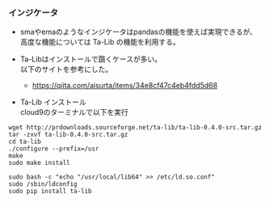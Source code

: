 ### インジケータ

- smaやemaのようなインジケータはpandasの機能を使えば実現できるが、高度な機能については Ta-Lib の機能を利用する。

- Ta-Libはインストールで躓くケースが多い。   
以下のサイトを参考にした。

  - https://qiita.com/aisurta/items/34e8cf47c4eb4fdd5d68

- Ta-Lib インストール   
cloud9のターミナルで以下を実行

```
wget http://prdownloads.sourceforge.net/ta-lib/ta-lib-0.4.0-src.tar.gz
tar -zxvf ta-lib-0.4.0-src.tar.gz
cd ta-lib
./configure --prefix=/usr
make
sudo make install

sudo bash -c "echo "/usr/local/lib64" >> /etc/ld.so.conf"
sudo /sbin/ldconfig
sudo pip install ta-lib
```
